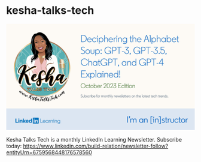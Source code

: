 # kesha-talks-tech
![Newsletter Cover Image](octlogo.png)

Kesha Talks Tech is a monthly LinkedIn Learning Newsletter. Subscribe today: https://www.linkedin.com/build-relation/newsletter-follow?entityUrn=6759568448176578560
